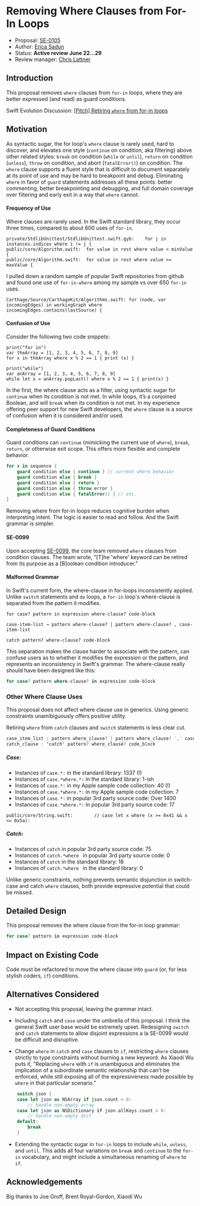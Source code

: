 # Removing Where Clauses from For-In Loops

* Proposal: [SE-0105](0105-remove-where-from-forin-loops.md)
* Author: [Erica Sadun](http://github.com/erica)
* Status: **Active review June 22...29**
* Review manager: [Chris Lattner](http://github.com/lattner)

## Introduction

This proposal removes `where` clauses from `for-in` loops, where they are better expressed (and read) as guard conditions.

Swift Evolution Discussion: [\[Pitch\] Retiring `where` from for-in loops](http://thread.gmane.org/gmane.comp.lang.swift.evolution/20142)

## Motivation

As syntactic sugar, the for loop's `where` clause is rarely used, hard to discover, and elevates one style (`continue` on condition, aka filtering) above other related styles: `break` on condition (`while` or `until`), `return` on condition (`unless`), `throw` on condition, and abort (`fatalError()`) on condition. The `where` clause supports a fluent style that is difficult to document separately at its point of use and may be hard to breakpoint and debug. Eliminating `where` in favor of `guard` statements addresses all these points: better commenting, better breakpointing and debugging, and full domain coverage over filtering and early exit in a way that `where` cannot.

#### Frequency of Use

Where clauses are rarely used. In the Swift standard library, they occur three times, compared to about 600 uses of `for-in`.

```
private/StdlibUnittest/StdlibUnittest.swift.gyb:    for j in instances.indices where i != j {
public/core/Algorithm.swift:  for value in rest where value < minValue {
public/core/Algorithm.swift:  for value in rest where value >= maxValue {
```

I pulled down a random sample of popular Swift repositories from github and found one use of `for-in-where` among my sample vs over 650 `for-in` uses.

```
Carthage/Source/CarthageKit/Algorithms.swift: for (node, var incomingEdges) in workingGraph where incomingEdges.contains(lastSource) {
```

#### Confusion of Use

Consider the following two code snippets:

```
print("for in")
var theArray = [1, 2, 3, 4, 5, 6, 7, 8, 9]
for x in theArray where x % 2 == 1 { print (x) }

print("while")
var anArray = [1, 2, 3, 4, 5, 6, 7, 8, 9]
while let x = anArray.popLast() where x % 2 == 1 { print(x) }
```

In the first, the where clause acts as a filter, using syntactic sugar for `continue` when its condition is not met. In while loops, it’s a conjoined Boolean, and will `break` when its condition is not met. In my experience offering peer support for new Swift developers, the `where` clause is a source of confusion when it is considered and/or used.

#### Completeness of Guard Conditions

Guard conditions can `continue` (mimicking the current use of `where`), `break`, `return`, or otherwise exit scope. This offers more flexible and complete behavior.

```swift
for x in sequence {
    guard condition else { continue } // current where behavior
    guard condition else { break } 
    guard condition else { return } 
    guard condition else { throw error } 
    guard condition else { fatalError() } // etc.
}
```

Removing where from for-in loops reduces cognitive burden when interpreting intent. The logic is easier to read and follow. And the Swift grammar is simpler. 

#### SE-0099

Upon accepting [SE-0099](https://github.com/apple/swift-evolution/blob/master/proposals/0099-conditionclauses.md), the core team removed `where` clauses from condition clauses. The team wrote, "[T]he 'where' keyword can be retired from its purpose as a [B]oolean condition introducer." 

#### Malformed Grammar

In Swift's current form, the where-clause in for-loops inconsistently applied. Unlike `switch` statements and `do` loops, a `for-in` loop's where-clause is separated from the pattern it modifies.

```
for case? pattern in expression where-clause? code-block

case-item-list → pattern where-clause? | pattern where-clause? , case-item-list

catch pattern? where-clause? code-block
```

This separation makes the clause harder to associate with the pattern, can confuse users as to whether it modifies the expression or the pattern, and represents an inconsistency in Swift's grammar. The where-clause really should have been designed like this:

```swift
for case? pattern where-clause? in expression code-block
```

### Other Where Clause Uses

This proposal does not affect where clause use in generics. Using generic constraints unamibiguously offers positive utility.

Retiring `where` from `catch` clauses and `switch` statements is less clear cut. 

```swift
case_item_list : pattern where_clause? | pattern where_clause? ',' case_item_list
catch_clause : 'catch' pattern? where_clause? code_block
```

##### Case:

* Instances of `case.*:` in the standard library: 1337 (!)
* Instances of `case.*where.*:` in the standard library: 1-ish
* Instances of `case.*:` in my Apple sample code collection: 40 (!)
* Instances of `case.*where.*:` in my Apple sample code collection: 7
* Instances of `case.*:` in popular 3rd party source code: Over 1400
* Instances of `case.*where.*:` in popular 3rd party source code: 17

```
public/core/String.swift:        // case let x where (x >= 0x41 && x <= 0x5a):
```

##### Catch:

* Instances of `catch` in popular 3rd party source code: 75
* Instances of `catch.*where ` in popular 3rd party source code: 0
* Instances of `catch` in the standard library: 18
* Instances of `catch.*where ` in the standard library: 0

Unlike generic constraints, nothing prevents semantic disjunction in switch-case and catch `where` clauses, both provide expressive potential that could be missed.

## Detailed Design

This proposal removes the where clause from the for-in loop grammar:

```swift
for case? pattern in expression code-block
```

## Impact on Existing Code

Code must be refactored to move the where clause into `guard` (or, for less stylish coders, `if`) conditions.

## Alternatives Considered

* Not accepting this proposal, leaving the grammar intact.

* Including `catch` and `case` under the umbrella of this proposal. I think the general Swift user base would be extremely upset. Redesigning `switch` and `catch` statements to allow disjoint expressions a la SE-0099 would be difficult and disruptive. 

* Change `where` in `catch` and `case` clauses to `if`, restricting `where` clauses strictly to type constraints without  burning a new keyword. As Xiaodi Wu puts it, "Replacing `where` with `if` is unambiguous and eliminates the implication of a subordinate semantic relationship that can't be enforced, while still exposing all of the expressiveness made possible by `where` in that particular scenario."

```swift
    switch json {
    case let json as NSArray if json.count > 0:
        // handle non-empty array
    case let json as NSDictionary if json.allKeys.count > 0:
        // handle non-empty dict
    default:
        break
    }
```
* Extending the syntactic sugar in `for-in` loops to include `while`, `unless`, and `until`. This adds all four variations on `break` and `continue` to the `for-in` vocabulary, and might include a simultaneous renaming of `where` to `if`.

## Acknowledgements

Big thanks to Joe Groff, Brent Royal-Gordon, Xiaodi Wu
